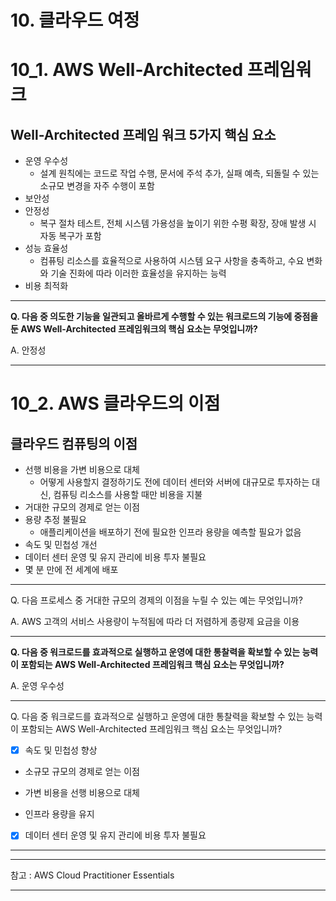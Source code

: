 # 10. 클라우드 여정

# 10_1. AWS Well-Architected 프레임워크

## Well-Architected 프레임 워크 5가지 핵심 요소

- 운영 우수성
    - 설계 원칙에는 코드로 작업 수행, 문서에 주석 추가, 실패 예측, 되돌릴 수 있는 소규모 변경을 자주 수행이 포함
- 보안성
- 안정성
    - 복구 절차 테스트, 전체 시스템 가용성을 높이기 위한 수평 확장, 장애 발생 시 자동 복구가 포함
- 성능 효율성
    - 컴퓨팅 리소스를 효율적으로 사용하여 시스템 요구 사항을 충족하고, 수요 변화와 기술 진화에 따라 이러한 효율성을 유지하는 능력
- 비용 최적화

---

**Q. 다음 중 의도한 기능을 일관되고 올바르게 수행할 수 있는 워크로드의 기능에 중점을 둔 AWS Well-Architected 프레임워크의 핵심 요소는 무엇입니까?**

A. 안정성

---

# 10_2. AWS 클라우드의 이점

## 클라우드 컴퓨팅의 이점


- 선행 비용을 가변 비용으로 대체
    - 어떻게 사용할지 결정하기도 전에 데이터 센터와 서버에 대규모로 투자하는 대신, 컴퓨팅 리소스를 사용할 때만 비용을 지불
- 거대한 규모의 경제로 얻는 이점
- 용량 추정 불필요
    - 애플리케이션을 배포하기 전에 필요한 인프라 용량을 예측할 필요가 없음
- 속도 및 민첩성 개선
- 데이터 센터 운영 및 유지 관리에 비용 투자 불필요
- 몇 분 만에 전 세계에 배포

---

Q. 다음 프로세스 중 거대한 규모의 경제의 이점을 누릴 수 있는 예는 무엇입니까?

A. AWS 고객의 서비스 사용량이 누적됨에 따라 더 저렴하게 종량제 요금을 이용

---

**Q. 다음 중 워크로드를 효과적으로 실행하고 운영에 대한 통찰력을 확보할 수 있는 능력이 포함되는 AWS Well-Architected 프레임워크 핵심 요소는 무엇입니까?**

A. 운영 우수성

---

Q. 다음 중 워크로드를 효과적으로 실행하고 운영에 대한 통찰력을 확보할 수 있는 능력이 포함되는 AWS Well-Architected 프레임워크 핵심 요소는 무엇입니까?


- [x] 속도 및 민첩성 향상

- 소규모 규모의 경제로 얻는 이점

- 가변 비용을 선행 비용으로 대체

- 인프라 용량을 유지

- [x] 데이터 센터 운영 및 유지 관리에 비용 투자 불필요

---

---

참고 : AWS Cloud Practitioner Essentials

---
<!--stackedit_data:
eyJoaXN0b3J5IjpbLTIxOTc2NDk0MF19
-->